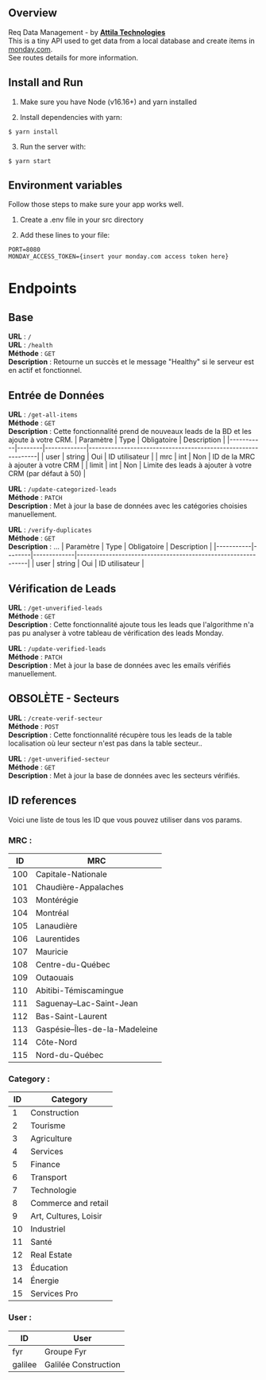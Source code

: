 ## Overview

Req Data Management - by [**Attila Technologies**](https://www.attila-technologies.com/)
<br>This is a tiny API used to get data from a local database and create items in [monday.com](https://try.monday.com/d8x1zdvc4fg5).
<br>See routes details for more information.

## Install and Run

1. Make sure you have Node (v16.16+) and yarn installed

2. Install dependencies with yarn:

```
$ yarn install
```

3. Run the server with:

```
$ yarn start
```

## Environment variables

Follow those steps to make sure your app works well.

1. Create a .env file in your src directory

2. Add these lines to your file:

```
PORT=8080
MONDAY_ACCESS_TOKEN={insert your monday.com access token here}
```

# Endpoints

## Base

**URL** : `/`\
**URL** : `/health`\
**Méthode** : `GET`\
**Description** : Retourne un succès et le message "Healthy" si le serveur est en actif et fonctionnel.

## Entrée de Données

**URL** : `/get-all-items`\
**Méthode** : `GET`\
**Description** : Cette fonctionnalité prend de nouveaux leads de la BD et les ajoute à votre CRM.
| Paramètre | Type | Obligatoire | Description |
|-----------|--------|-------------|--------------------------------------------------------------|
| user | string | Oui | ID utilisateur |
| mrc | int | Non | ID de la MRC à ajouter à votre CRM |
| limit | int | Non | Limite des leads à ajouter à votre CRM (par défaut à 50) |

**URL** : `/update-categorized-leads`\
**Méthode** : `PATCH`\
**Description** : Met à jour la base de données avec les catégories choisies manuellement.

**URL** : `/verify-duplicates`\
**Méthode** : `GET`\
**Description** : ...
| Paramètre | Type | Obligatoire | Description |
|-----------|--------|-------------|--------------------------------------------------------------|
| user | string | Oui | ID utilisateur |

## Vérification de Leads

**URL** : `/get-unverified-leads`\
**Méthode** : `GET`\
**Description** : Cette fonctionnalité ajoute tous les leads que l'algorithme n'a pas pu analyser à votre tableau de vérification des leads Monday.

**URL** : `/update-verified-leads`\
**Méthode** : `PATCH`\
**Description** : Met à jour la base de données avec les emails vérifiés manuellement.

## OBSOLÈTE - Secteurs

**URL** : `/create-verif-secteur`\
**Méthode** : `POST`\
**Description** : Cette fonctionnalité récupère tous les leads de la table localisation où leur secteur n'est pas dans la table secteur..

**URL** : `/get-unverified-secteur`\
**Méthode** : `GET`\
**Description** : Met à jour la base de données avec les secteurs vérifiés.

## ID references

Voici une liste de tous les ID que vous pouvez utiliser dans vos params.

### MRC :

| ID  | MRC                           |
| --- | ----------------------------- |
| 100 | Capitale-Nationale            |
| 101 | Chaudière-Appalaches          |
| 103 | Montérégie                    |
| 104 | Montréal                      |
| 105 | Lanaudière                    |
| 106 | Laurentides                   |
| 107 | Mauricie                      |
| 108 | Centre-du-Québec              |
| 109 | Outaouais                     |
| 110 | Abitibi-Témiscamingue         |
| 111 | Saguenay–Lac-Saint-Jean       |
| 112 | Bas-Saint-Laurent             |
| 113 | Gaspésie–Îles-de-la-Madeleine |
| 114 | Côte-Nord                     |
| 115 | Nord-du-Québec                |

### Category :

| ID  | Category              |
| --- | --------------------- |
| 1   | Construction          |
| 2   | Tourisme              |
| 3   | Agriculture           |
| 4   | Services              |
| 5   | Finance               |
| 6   | Transport             |
| 7   | Technologie           |
| 8   | Commerce and retail   |
| 9   | Art, Cultures, Loisir |
| 10  | Industriel            |
| 11  | Santé                 |
| 12  | Real Estate           |
| 13  | Éducation             |
| 14  | Énergie               |
| 15  | Services Pro          |

### User :

| ID      | User                 |
| ------- | -------------------- |
| fyr     | Groupe Fyr           |
| galilee | Galilée Construction |
